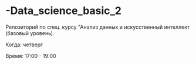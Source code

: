 # -Data_science_basic_2
Репозиторий по спец. курсу "Анализ данных и искусственный интеллект (базовый уровень).

Когда: четверг

Время: 17:00 - 19:00
